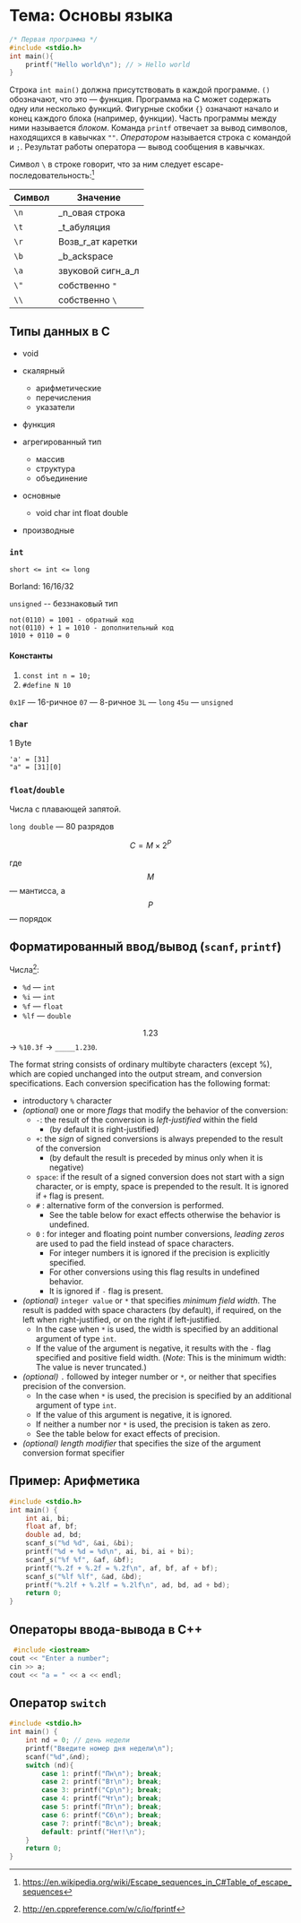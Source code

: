 # Тема: Основы языка

```c
/* Первая программа */
#include <stdio.h>
int main(){
    printf("Hello world\n"); // > Hello world
}
```

Строка `int main()` должна присутствовать в каждой программе. `()` обозначают, что это — функция. Программа на C может содержать одну или несколько функций. Фигурные скобки `{}` означают начало и конец каждого блока (например, функции). Часть программы между ними называется _блоком_. Команда `printf` отвечает за вывод символов, находящихся в кавычках `""`. _Оператором_ называется строка с командой и `;`. Результат работы оператора — вывод сообщения в кавычках.

Cимвол `\` в строке говорит, что за ним следует escape-последовательность:[^1]

| Символ | Значение |
|--------|----------|
| `\n` | _n_овая строка |
| `\t` | _t_абуляция |
| `\r` | Возв_r_ат каретки |
| `\b` | _b_ackspace |
| `\a` | звуковой сигн_a_л |
| `\"` | собственно `"` |
| `\\` | собственно `\` |

## Типы данных в C

* void
* скалярный
  - арифметические
  - перечисления
  - указатели
* функция
* агрегированный тип
  - массив
  - структура
  - объединение

* основные
  - void char int float double
* производные

### `int`

`short <= int <= long`

Borland: 16/16/32

`unsigned` -- беззнаковый тип

```
not(0110) = 1001 - обратный код
not(0110) + 1 = 1010 - дополнительный код
1010 + 0110 = 0
```

#### Константы

1. `const int n = 10;`
2. `#define N 10`

`0x1F` — 16-ричное
`07` — 8-ричное
`3L` — `long`
`45u` — `unsigned`

### `char`

1 Byte

```
'a' = [31]
"a" = [31][0]
```

### `float`/`double`

Числа с плавающей запятой.

`long double` — 80 разрядов

$$C = M \times 2^P$$

где $$M$$ — мантисса, а $$P$$ — порядок

## Форматированный ввод/вывод (`scanf`, `printf`)

Числа[^2]:

* `%d` — `int`
* `%i` — `int`
* `%f` — `float`
* `%lf` — `double`

$$1.23$$ → `%10.3f` → `_____1.230`.

The format string consists of ordinary multibyte characters (except %), which are copied unchanged into the output stream, and conversion specifications. Each conversion specification has the following format: 

* introductory `%` character 
* _(optional)_ one or more _flags_ that modify the behavior of the conversion: 
  - `-`: the result of the conversion is _left-justified_ within the field
    + (by default it is right-justified) 
  - `+`: the _sign_ of signed conversions is always prepended to the result of the conversion
    + (by default the result is preceded by minus only when it is negative) 
  - `space`: if the result of a signed conversion does not start with a sign character, or is empty, space is prepended to the result.
      It is ignored if `+` flag is present. 
  - `#` : alternative form of the conversion is performed.
    + See the table below for exact effects otherwise the behavior is undefined.
  - `0` : for integer and floating point number conversions, _leading zeros_ are used to pad the field instead of space characters.
    + For integer numbers it is ignored if the precision is explicitly specified.
    + For other conversions using this flag results in undefined behavior.
    + It is ignored if `-` flag is present. 
* _(optional)_ `integer value` or `*` that specifies _minimum field width_. The result is padded with space characters (by default), if required, on the left when right-justified, or on the right if left-justified.
  - In the case when `*` is used, the width is specified by an additional argument of type `int`.
  - If the value of the argument is negative, it results with the `-` flag specified and positive field width. (_Note_: This is the minimum width: The value is never truncated.) 
* _(optional)_ `.` followed by integer number or `*`, or neither that specifies precision of the conversion.
  - In the case when `*` is used, the precision is specified by an additional argument of type `int`.
  - If the value of this argument is negative, it is ignored.
  - If neither a number nor `*` is used, the precision is taken as zero.
  - See the table below for exact effects of precision. 
* _(optional)_ _length modifier_ that specifies the size of the argument 
conversion format specifier 

## Пример: Арифметика

```c
#include <stdio.h>
int main() {
    int ai, bi;
    float af, bf;
    double ad, bd;
    scanf_s("%d %d", &ai, &bi);
    printf("%d + %d = %d\n", ai, bi, ai + bi);
    scanf_s("%f %f", &af, &bf);
    printf("%.2f + %.2f = %.2f\n", af, bf, af + bf);
    scanf_s("%lf %lf", &ad, &bd);
    printf("%.2lf + %.2lf = %.2lf\n", ad, bd, ad + bd);
    return 0;
}
```

## Операторы ввода-вывода в C++

```c
 #include <iostream>
cout << "Enter a number";
cin >> a;
cout << "a = " << a << endl;
```

## Оператор `switch`

```c
#include <stdio.h>
int main() {
    int nd = 0; // день недели
    printf("Введите номер дня недели\n");
    scanf("%d",&nd);
    switch (nd){
        case 1: printf("Пн\n"); break;
        case 2: printf("Вт\n"); break;
        case 3: printf("Ср\n"); break;
        case 4: printf("Чт\n"); break;
        case 5: printf("Пт\n"); break;
        case 6: printf("Сб\n"); break;
        case 7: printf("Вс\n"); break;
        default: printf("Нет!\n");
    }
    return 0;
}
```

[^1]: https://en.wikipedia.org/wiki/Escape_sequences_in_C#Table_of_escape_sequences
[^2]: http://en.cppreference.com/w/c/io/fprintf